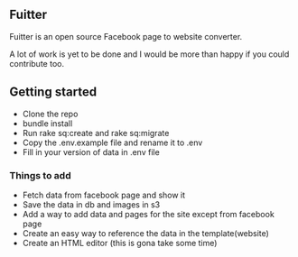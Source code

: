## Fuitter

Fuitter is an open source Facebook page to website converter.

A lot of work is yet to be done and I would be more than happy if you could contribute too.

## Getting started

- Clone the repo
- bundle install
- Run rake sq:create and rake sq:migrate
- Copy the .env.example file and rename it to .env
- Fill in your version of data in .env file

### Things to add
- Fetch data from facebook page and show it
- Save the data in db and images in s3
- Add a way to add data and pages for the site except from facebook page
- Create an easy way to reference the data in the template(website)
- Create an HTML editor (this is gona take some time)